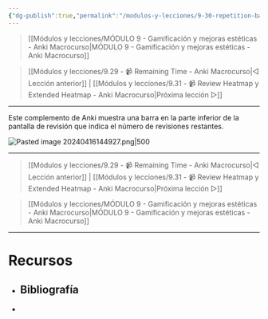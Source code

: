 ```yaml
---
{"dg-publish":true,"permalink":"/modulos-y-lecciones/9-30-repetition-bar-anki-macrocurso/","noteIcon":"","updated":"2024-05-15T22:20:33.570+02:00"}
---
```



> [[Módulos y lecciones/MÓDULO 9 - Gamificación y mejoras estéticas - Anki Macrocurso\|MÓDULO 9 - Gamificación y mejoras estéticas - Anki Macrocurso]]

> [[Módulos y lecciones/9.29 - 📹 Remaining Time - Anki Macrocurso\|◁ Lección anterior]] | [[Módulos y lecciones/9.31 - 📹 Review Heatmap y Extended Heatmap - Anki Macrocurso\|Próxima lección ▷]]

---

Este complemento de Anki muestra una barra en la parte inferior de la pantalla de revisión que indica el número de revisiones restantes.

![Pasted image 20240416144927.png|500](/img/user/ANEXOS/Pasted%20image%2020240416144927.png)

---

> [[Módulos y lecciones/9.29 - 📹 Remaining Time - Anki Macrocurso\|◁ Lección anterior]] | [[Módulos y lecciones/9.31 - 📹 Review Heatmap y Extended Heatmap - Anki Macrocurso\|Próxima lección ▷]]

> [[Módulos y lecciones/MÓDULO 9 - Gamificación y mejoras estéticas - Anki Macrocurso\|MÓDULO 9 - Gamificación y mejoras estéticas - Anki Macrocurso]]

---

# Recursos
- Bibliografía
	- 
- 